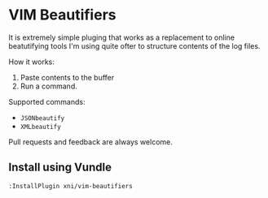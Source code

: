 VIM Beautifiers
===============

It is extremely simple pluging that works as a replacement
to online beatutifying tools I'm using quite ofter to
structure contents of the log files.

How it works:
  1. Paste contents to the buffer
  2. Run a command.

Supported commands:
  * `JSONbeautify`
  * `XMLbeautify`

Pull requests and feedback are always welcome.

Install using Vundle
--------------------

```
:InstallPlugin xni/vim-beautifiers
```
